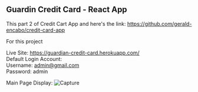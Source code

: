 ## Guardin Credit Card - React App

This part 2 of Credit Cart App and here's the link: https://github.com/gerald-encabo/credit-card-app

For this project

Live Site: https://guardian-credit-card.herokuapp.com/ <br />
Default Login Account:<br />
Username: admin@gmail.com <br />
Password: admin

Main Page Display:
![Capture](https://user-images.githubusercontent.com/15988182/171069226-d2b67f2d-b305-4cc9-bf8f-a0e2bb39ae42.JPG)

